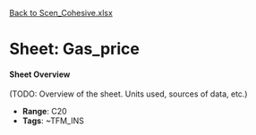 [Back to Scen_Cohesive.xlsx](README.md)

# Sheet: Gas_price

#### Sheet Overview

(TODO: Overview of the sheet. Units used, sources of data, etc.)

- **Range**: C20
- **Tags**: ~TFM_INS
